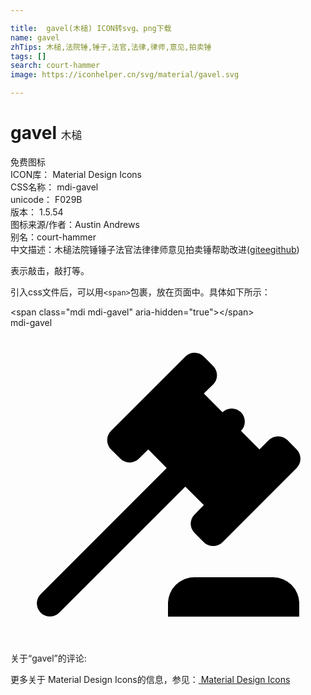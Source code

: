 ```yaml
---

title:  gavel(木槌) ICON转svg、png下载
name: gavel
zhTips: 木槌,法院锤,锤子,法官,法律,律师,意见,拍卖锤
tags: []
search: court-hammer
image: https://iconhelper.cn/svg/material/gavel.svg

---
```


# gavel  <small style="font-size: 60%;font-weight: 100">木槌</small>


<div class="detail-page">
<p>
<span><span class="badge-success badge">免费图标</span> </span>
<br/>
<span>
ICON库：
<span class="badge-secondary badge">Material Design Icons</span> 
</span>
<br/>
<span>
CSS名称：
<span class="badge-secondary badge">mdi-gavel</span> 
</span>
<br/>
<span>
unicode：
<span class="badge-secondary badge">F029B</span> 
<copy-btn content='F029B' btn-title=""></copy-btn>
<copy-btn :content='String.fromCodePoint(parseInt("F029B", 16))' btn-title="复制U"></copy-btn>
</span>
<br/>
<span>
版本：
<span class="badge-secondary badge">1.5.54</span> 
</span>
<br/>
<span>图标来源/作者：<span class="badge-light badge">Austin Andrews</span></span> 
<br/>
<span>别名：<span class="badge-light badge">court-hammer</span></span><br/><span class="zh-detail">中文描述：<span class="badge-primary badge">木槌</span><span class="badge-primary badge">法院锤</span><span class="badge-primary badge">锤子</span><span class="badge-primary badge">法官</span><span class="badge-primary badge">法律</span><span class="badge-primary badge">律师</span><span class="badge-primary badge">意见</span><span class="badge-primary badge">拍卖锤</span><span class="help-link"><span>帮助改进</span>(<a href="https://gitee.com/liuwave/icon-helper/edit/master/json/material/gavel.json" target="_blank" rel="noopener noreferrer">gitee</a><a href="https://github.com/liuwave/icon-helper/edit/master/json/material/gavel.json" target="_blank" rel="noopener noreferrer">github</a></span>)</span><br/>
</p>
</div><div class="description description alert alert-light">表示敲击，敲打等。</div>
<div class="alert alert-dark">
  <i class="mdi mdi-gavel mdi-48px"></i>
  <i class="mdi mdi-gavel mdi-36px"></i>
  <i class="mdi mdi-gavel mdi-24px"></i>
  <i class="mdi mdi-gavel mdi-18px"></i>
</div>
<div>
  <p>引入css文件后，可以用<code>&lt;span&gt;</code>包裹，放在页面中。具体如下所示：    
  </p>
  <div class="alert alert-primary" style="font-size: 14px">
    &lt;span class="mdi mdi-gavel" aria-hidden="true"&gt;&lt;/span&gt;
    <copy-btn content='<span class="mdi mdi-gavel" aria-hidden="true"></span>'></copy-btn>
  </div>
  <div class="alert alert-secondary">
    <i class="mdi mdi-gavel"
    style="font-size: 24px"
    aria-hidden="true"></i> mdi-gavel
    <copy-btn content="mdi-gavel" btn-title="复制图标名称"></copy-btn>
  </div>
</div>
<div id="svg" class="svg-wrap">
<svg xmlns="http://www.w3.org/2000/svg" viewBox="0 0 24 24"><path d="M2.3,20.28L11.9,10.68L10.5,9.26L9.78,9.97C9.39,10.36 8.76,10.36 8.37,9.97L7.66,9.26C7.27,8.87 7.27,8.24 7.66,7.85L13.32,2.19C13.71,1.8 14.34,1.8 14.73,2.19L15.44,2.9C15.83,3.29 15.83,3.92 15.44,4.31L14.73,5L16.15,6.43C16.54,6.04 17.17,6.04 17.56,6.43C17.95,6.82 17.95,7.46 17.56,7.85L18.97,9.26L19.68,8.55C20.07,8.16 20.71,8.16 21.1,8.55L21.8,9.26C22.19,9.65 22.19,10.29 21.8,10.68L16.15,16.33C15.76,16.72 15.12,16.72 14.73,16.33L14.03,15.63C13.63,15.24 13.63,14.6 14.03,14.21L14.73,13.5L13.32,12.09L3.71,21.7C3.32,22.09 2.69,22.09 2.3,21.7C1.91,21.31 1.91,20.67 2.3,20.28M20,19A2,2 0 0,1 22,21V22H12V21A2,2 0 0,1 14,19H20Z" /></svg>
</div>
<detail full-name='mdi-gavel'></detail>
<div>
<p>关于“gavel”的评论:</p>
</div>
<Vssue title="关于“gavel”的评论" ></Vssue>    
<div><p>更多关于 Material Design Icons的信息，参见：<a target="_blank" href="https://iconhelper.cn/material.html"> Material Design Icons</a>
</p></div>
